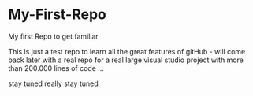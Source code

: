 # My-First-Repo
My first Repo to get familiar

This is just a test repo to learn all the great features of gitHub - will come back later with a real repo for a real large
visual studio project with more than 200.000 lines of code ...


stay tuned
really stay tuned